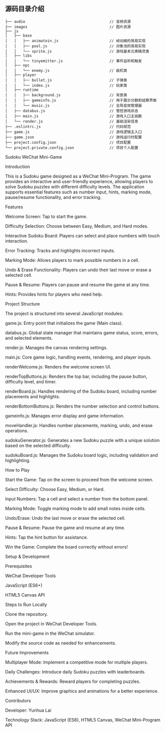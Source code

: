 ## 源码目录介绍

```
├── audio                                      // 音频资源
├── images                                     // 图片资源
├── js
│   ├── base
│   │   ├── animatoin.js                       // 帧动画的简易实现
│   │   ├── pool.js                            // 对象池的简易实现
│   │   └── sprite.js                          // 游戏基本元素精灵类
│   ├── libs
│   │   └── tinyemitter.js                     // 事件监听和触发
│   ├── npc
│   │   └── enemy.js                           // 敌机类
│   ├── player
│   │   ├── bullet.js                          // 子弹类
│   │   └── index.js                           // 玩家类
│   ├── runtime
│   │   ├── background.js                      // 背景类
│   │   ├── gameinfo.js                        // 用于展示分数和结算界面
│   │   └── music.js                           // 全局音效管理器
│   ├── databus.js                             // 管控游戏状态
│   ├── main.js                                // 游戏入口主函数
│   └── render.js                              // 基础渲染信息
├── .eslintrc.js                               // 代码规范
├── game.js                                    // 游戏逻辑主入口
├── game.json                                  // 游戏运行时配置
├── project.config.json                        // 项目配置
└── project.private.config.json                // 项目个人配置
```
Sudoku WeChat Mini-Game

Introduction

This is a Sudoku game designed as a WeChat Mini-Program. The game provides an interactive and user-friendly experience, allowing players to solve Sudoku puzzles with different difficulty levels. The application supports essential features such as number input, hints, marking mode, pause/resume functionality, and error tracking.

Features

Welcome Screen: Tap to start the game.

Difficulty Selection: Choose between Easy, Medium, and Hard modes.

Interactive Sudoku Board: Players can select and place numbers with touch interaction.

Error Tracking: Tracks and highlights incorrect inputs.

Marking Mode: Allows players to mark possible numbers in a cell.

Undo & Erase Functionality: Players can undo their last move or erase a selected cell.

Pause & Resume: Players can pause and resume the game at any time.

Hints: Provides hints for players who need help.

Project Structure

The project is structured into several JavaScript modules:

game.js: Entry point that initializes the game (Main class).

databus.js: Global state manager that maintains game status, score, errors, and selected elements.

render.js: Manages the canvas rendering settings.

main.js: Core game logic, handling events, rendering, and player inputs.

renderWelcome.js: Renders the welcome screen UI.

renderTopButtons.js: Renders the top bar, including the pause button, difficulty level, and timer.

renderBoard.js: Handles rendering of the Sudoku board, including number placements and highlights.

renderBottomButtons.js: Renders the number selection and control buttons.

gameinfo.js: Manages error display and game information.

moveHandler.js: Handles number placements, marking, undo, and erase operations.

sudokuGenerator.js: Generates a new Sudoku puzzle with a unique solution based on the selected difficulty.

sudokuBoard.js: Manages the Sudoku board logic, including validation and highlighting.

How to Play

Start the Game: Tap on the screen to proceed from the welcome screen.

Select Difficulty: Choose Easy, Medium, or Hard.

Input Numbers: Tap a cell and select a number from the bottom panel.

Marking Mode: Toggle marking mode to add small notes inside cells.

Undo/Erase: Undo the last move or erase the selected cell.

Pause & Resume: Pause the game and resume at any time.

Hints: Tap the hint button for assistance.

Win the Game: Complete the board correctly without errors!

Setup & Development

Prerequisites

WeChat Developer Tools

JavaScript (ES6+)

HTML5 Canvas API

Steps to Run Locally

Clone the repository.

Open the project in WeChat Developer Tools.

Run the mini-game in the WeChat simulator.

Modify the source code as needed for enhancements.

Future Improvements

Multiplayer Mode: Implement a competitive mode for multiple players.

Daily Challenges: Introduce daily Sudoku puzzles with leaderboards.

Achievements & Rewards: Reward players for completing puzzles.

Enhanced UI/UX: Improve graphics and animations for a better experience.

Contributors

Developer: Yunhua Lai

Technology Stack: JavaScript (ES6), HTML5 Canvas, WeChat Mini-Program API